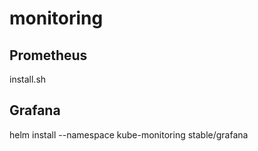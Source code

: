 # monitoring


## Prometheus

install.sh


## Grafana

helm install --namespace kube-monitoring stable/grafana

